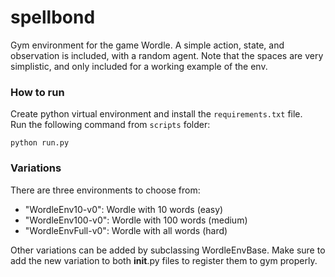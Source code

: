 # spellbond
Gym environment for the game Wordle. A simple action, state, and observation is included, with a random agent. Note that the spaces are very simplistic, and only included for a working example of the env.

### How to run
Create python virtual environment and install the `requirements.txt` file.  
Run the following command from `scripts` folder:
```commandline
python run.py
```

### Variations
There are three environments to choose from:
- "WordleEnv10-v0": Wordle with 10 words (easy)
- "WordleEnv100-v0": Wordle with 100 words (medium)
- "WordleEnvFull-v0": Wordle with all words (hard)

Other variations can be added by subclassing WordleEnvBase. Make sure to add the new variation to both __init__.py files to register them to gym properly.

